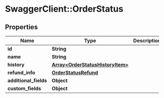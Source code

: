 # SwaggerClient::OrderStatus

## Properties
Name | Type | Description | Notes
------------ | ------------- | ------------- | -------------
**id** | **String** |  | [optional] 
**name** | **String** |  | [optional] 
**history** | [**Array&lt;OrderStatusHistoryItem&gt;**](OrderStatusHistoryItem.md) |  | [optional] 
**refund_info** | [**OrderStatusRefund**](OrderStatusRefund.md) |  | [optional] 
**additional_fields** | **Object** |  | [optional] 
**custom_fields** | **Object** |  | [optional] 


